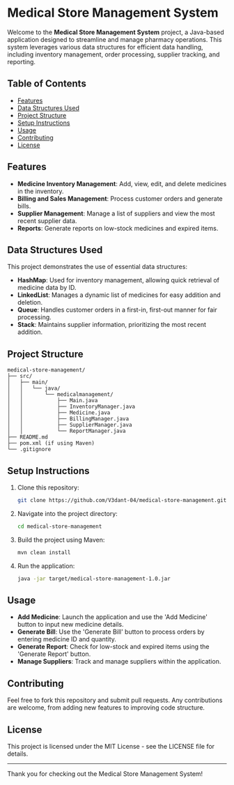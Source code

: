 # Medical Store Management System

Welcome to the **Medical Store Management System** project, a Java-based application designed to streamline and manage pharmacy operations. This system leverages various data structures for efficient data handling, including inventory management, order processing, supplier tracking, and reporting.

## Table of Contents
- [Features](#features)
- [Data Structures Used](#data-structures-used)
- [Project Structure](#project-structure)
- [Setup Instructions](#setup-instructions)
- [Usage](#usage)
- [Contributing](#contributing)
- [License](#license)

## Features
- **Medicine Inventory Management**: Add, view, edit, and delete medicines in the inventory.
- **Billing and Sales Management**: Process customer orders and generate bills.
- **Supplier Management**: Manage a list of suppliers and view the most recent supplier data.
- **Reports**: Generate reports on low-stock medicines and expired items.

## Data Structures Used
This project demonstrates the use of essential data structures:
- **HashMap**: Used for inventory management, allowing quick retrieval of medicine data by ID.
- **LinkedList**: Manages a dynamic list of medicines for easy addition and deletion.
- **Queue**: Handles customer orders in a first-in, first-out manner for fair processing.
- **Stack**: Maintains supplier information, prioritizing the most recent addition.

## Project Structure
```plaintext
medical-store-management/
├── src/
│   ├── main/
│   │   └── java/
│   │       └── medicalmanagement/
│   │           ├── Main.java
│   │           ├── InventoryManager.java
│   │           ├── Medicine.java
│   │           ├── BillingManager.java
│   │           ├── SupplierManager.java
│   │           └── ReportManager.java
├── README.md
├── pom.xml (if using Maven)
└── .gitignore

```
## Setup Instructions
1. Clone this repository:
    ```bash
    git clone https://github.com/V3dant-04/medical-store-management.git
    ```
2. Navigate into the project directory:
    ```bash
    cd medical-store-management
    ```
3. Build the project using Maven:
    ```bash
    mvn clean install
    ```
4. Run the application:
    ```bash
    java -jar target/medical-store-management-1.0.jar
    ```

## Usage
- **Add Medicine**: Launch the application and use the 'Add Medicine' button to input new medicine details.
- **Generate Bill**: Use the 'Generate Bill' button to process orders by entering medicine ID and quantity.
- **Generate Report**: Check for low-stock and expired items using the 'Generate Report' button.
- **Manage Suppliers**: Track and manage suppliers within the application.

## Contributing
Feel free to fork this repository and submit pull requests. Any contributions are welcome, from adding new features to improving code structure.

## License
This project is licensed under the MIT License - see the LICENSE file for details.

---

Thank you for checking out the Medical Store Management System!
